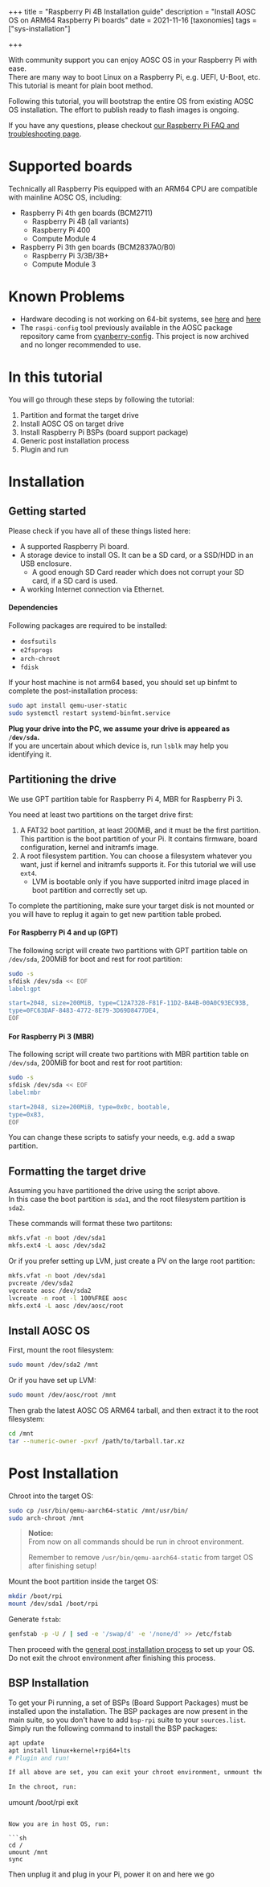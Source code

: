 +++
title = "Raspberry Pi 4B Installation guide"
description = "Install AOSC OS on ARM64 Raspberry Pi boards"
date = 2021-11-16
[taxonomies]
tags = ["sys-installation"]

+++

[general-postinst]: /aosc-os/installation/manual/amd64#user-and-post-installation-configuration
[troubleshooting]: /aosc-os/devices/raspberrypi/4b/troubleshooting

With community support you can enjoy AOSC OS in your Raspberry Pi with ease.  
There are many way to boot Linux on a Raspberry Pi, e.g. UEFI, U-Boot, etc. This tutorial is meant for plain boot method.

Following this tutorial, you will bootstrap the entire OS from existing AOSC OS installation. The effort to publish ready to flash images is ongoing.

If you have any questions, please checkout [our Raspberry Pi FAQ and troubleshooting page][troubleshooting].

# Supported boards

Technically all Raspberry Pis equipped with an ARM64 CPU are compatible with mainline AOSC OS, including:

- Raspberry Pi 4th gen boards (BCM2711)
  - Raspberry Pi 4B (all variants)
  - Raspberry Pi 400
  - Compute Module 4
- Raspberry Pi 3th gen boards (BCM2837A0/B0)
  - Raspberry Pi 3/3B/3B+
  - Compute Module 3

# Known Problems

- Hardware decoding is not working on 64-bit systems, see [here](https://github.com/raspberrypi/userland/blob/9f3f9054a692e53b60fca54221a402414e030335/CMakeLists.txt#L11) and [here](https://www.raspberrypi.org/forums/viewtopic.php?t=232684&start=25)
- The `raspi-config` tool previously available in the AOSC package repository came from [cyanberry-config](https://github.com/AOSC-Archive/cyanberry-config). This project is now archived and no longer recommended to use.

# In this tutorial

You will go through these steps by following the tutorial:

1. Partition and format the target drive
2. Install AOSC OS on target drive
3. Install Raspberry Pi BSPs (board support package)
4. Generic post installation process
5. Plugin and run

# Installation

Getting started
--------

Please check if you have all of these things listed here:

- A supported Raspberry Pi board.
- A storage device to install OS. It can be a SD card, or a SSD/HDD in an USB enclosure.
  - A good enough SD Card reader which does not corrupt your SD card, if a SD card is used.
- A working Internet connection via Ethernet.

#### Dependencies

Following packages are required to be installed:

- `dosfsutils`
- `e2fsprogs`
- `arch-chroot`
- `fdisk`

If your host machine is not arm64 based, you should set up binfmt to complete the post-installation process:

```sh
sudo apt install qemu-user-static
sudo systemctl restart systemd-binfmt.service
```

**Plug your drive into the PC, we assume your drive is appeared as `/dev/sda`.**   
If you are uncertain about which device is, run `lsblk` may help you identifying it.

Partitioning the drive
--------

We use GPT partition table for Raspberry Pi 4, MBR for Raspberry Pi 3.

You need at least two partitions on the target drive first:

1. A FAT32 boot partition, at least 200MiB, and it must be the first partition. This partition is the boot partition of your Pi. It contains firmware, board configuration, kernel and initramfs image.
2. A root filesystem partition. You can choose a filesystem whatever you want, just if kernel and initramfs supports it. For this tutorial we will use `ext4`.
   - LVM is bootable only if you have supported initrd image placed in boot partition and correctly set up.

To complete the partitioning, make sure your target disk is not mounted or you will have to replug it again to get new partition table probed.

#### For Raspberry Pi 4 and up (GPT)

The following script will create two partitions with GPT partition table on `/dev/sda`, 200MiB for boot and rest for root partition:

```sh
sudo -s
sfdisk /dev/sda << EOF
label:gpt

start=2048, size=200MiB, type=C12A7328-F81F-11D2-BA4B-00A0C93EC93B,
type=0FC63DAF-8483-4772-8E79-3D69D8477DE4,
EOF
```

#### For Raspberry Pi 3 (MBR)

The following script will create two partitions with MBR partition table on `/dev/sda`, 200MiB for boot and rest for root partition:

```sh
sudo -s
sfdisk /dev/sda << EOF
label:mbr

start=2048, size=200MiB, type=0x0c, bootable,
type=0x83,
EOF
```

You can change these scripts to satisfy your needs, e.g. add a swap partition.

Formatting the target drive
--------

Assuming you have partitioned the drive using the script above.  
In this case the boot partition is `sda1`, and the root filesystem partition is `sda2`.

These commands will format these two partitons:

```sh
mkfs.vfat -n boot /dev/sda1
mkfs.ext4 -L aosc /dev/sda2
```

Or if you prefer setting up LVM, just create a PV on the large root partition:

```sh
mkfs.vfat -n boot /dev/sda1
pvcreate /dev/sda2
vgcreate aosc /dev/sda2
lvcreate -n root -l 100%FREE aosc
mkfs.ext4 -L aosc /dev/aosc/root
```

Install AOSC OS
--------

First, mount the root filesystem:

```sh
sudo mount /dev/sda2 /mnt
```

Or if you have set up LVM:

```sh
sudo mount /dev/aosc/root /mnt
```

Then grab the latest AOSC OS ARM64 tarball, and then extract it to the root filesystem:

```sh
cd /mnt
tar --numeric-owner -pxvf /path/to/tarball.tar.xz
```

# Post Installation

Chroot into the target OS:

```sh
sudo cp /usr/bin/qemu-aarch64-static /mnt/usr/bin/
sudo arch-chroot /mnt
```

> **Notice:**  
> From now on all commands should be run in chroot environment.
> 
> Remember to remove `/usr/bin/qemu-aarch64-static` from target OS after finishing setup!


Mount the boot partition inside the target OS:

```sh
mkdir /boot/rpi
mount /dev/sda1 /boot/rpi
```

Generate `fstab`:

```sh
genfstab -p -U / | sed -e '/swap/d' -e '/none/d' >> /etc/fstab
```

Then proceed with the [general post installation process][general-postinst] to set up your OS. Do not exit the chroot environment after finishing this process.

BSP Installation
--------

To get your Pi running, a set of BSPs (Board Support Packages) must be installed upon the installation.
The BSP packages are now present in the main suite, so you don't have to add `bsp-rpi` suite to your `sources.list`. Simply run the following command to install the BSP packages:
```sh
apt update
apt install linux+kernel+rpi64+lts
# Plugin and run!

If all above are set, you can exit your chroot environment, unmount them, plug it in to your Pi and boot!

In the chroot, run:

```
umount /boot/rpi
exit
```

Now you are in host OS, run:

```sh
cd /
umount /mnt
sync
```

Then unplug it and plug in your Pi, power it on and here we go